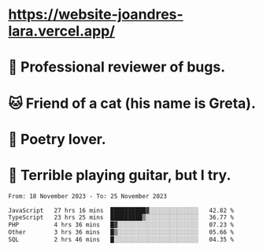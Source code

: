 # https://website-joandres-lara.vercel.app/
# 🐛 Professional reviewer of bugs.
# 🐱 Friend of a cat (his name is Greta).
# 📜 Poetry lover.
# 🎸 Terrible playing guitar, but I try.

<!--START_SECTION:waka-->

```txt
From: 18 November 2023 - To: 25 November 2023

JavaScript   27 hrs 16 mins  ██████████▓░░░░░░░░░░░░░░   42.82 %
TypeScript   23 hrs 25 mins  █████████▒░░░░░░░░░░░░░░░   36.77 %
PHP          4 hrs 36 mins   █▓░░░░░░░░░░░░░░░░░░░░░░░   07.23 %
Other        3 hrs 36 mins   █▒░░░░░░░░░░░░░░░░░░░░░░░   05.66 %
SQL          2 hrs 46 mins   █░░░░░░░░░░░░░░░░░░░░░░░░   04.35 %
```

<!--END_SECTION:waka-->
